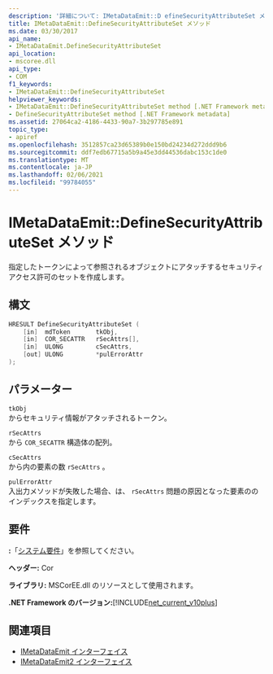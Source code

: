 ```yaml
---
description: '詳細について: IMetaDataEmit::D efineSecurityAttributeSet メソッド'
title: IMetaDataEmit::DefineSecurityAttributeSet メソッド
ms.date: 03/30/2017
api_name:
- IMetaDataEmit.DefineSecurityAttributeSet
api_location:
- mscoree.dll
api_type:
- COM
f1_keywords:
- IMetaDataEmit::DefineSecurityAttributeSet
helpviewer_keywords:
- IMetaDataEmit::DefineSecurityAttributeSet method [.NET Framework metadata]
- DefineSecurityAttributeSet method [.NET Framework metadata]
ms.assetid: 27064ca2-4186-4433-90a7-3b297785e891
topic_type:
- apiref
ms.openlocfilehash: 3512857ca23d65389b0e150bd24234d272ddd9b6
ms.sourcegitcommit: ddf7edb67715a5b9a45e3dd44536dabc153c1de0
ms.translationtype: MT
ms.contentlocale: ja-JP
ms.lasthandoff: 02/06/2021
ms.locfileid: "99784055"
---
```

# <a name="imetadataemitdefinesecurityattributeset-method"></a>IMetaDataEmit::DefineSecurityAttributeSet メソッド

指定したトークンによって参照されるオブジェクトにアタッチするセキュリティアクセス許可のセットを作成します。  
  
## <a name="syntax"></a>構文  
  
```cpp  
HRESULT DefineSecurityAttributeSet (
    [in]  mdToken       tkObj,
    [in]  COR_SECATTR   rSecAttrs[],
    [in]  ULONG         cSecAttrs,
    [out] ULONG         *pulErrorAttr
);  
```  
  
## <a name="parameters"></a>パラメーター  

 `tkObj`  
 からセキュリティ情報がアタッチされるトークン。  
  
 `rSecAttrs`  
 から `COR_SECATTR` 構造体の配列。  
  
 `cSecAttrs`  
 から内の要素の数 `rSecAttrs` 。  
  
 `pulErrorAttr`  
 入出力メソッドが失敗した場合、は、 `rSecAttrs` 問題の原因となった要素ののインデックスを指定します。  
  
## <a name="requirements"></a>要件  

 **:**「[システム要件](../../get-started/system-requirements.md)」を参照してください。  
  
 **ヘッダー:** Cor  
  
 **ライブラリ:** MSCorEE.dll のリソースとして使用されます。  
  
 **.NET Framework のバージョン:**[!INCLUDE[net_current_v10plus](../../../../includes/net-current-v10plus-md.md)]  
  
## <a name="see-also"></a>関連項目

- [IMetaDataEmit インターフェイス](imetadataemit-interface.md)
- [IMetaDataEmit2 インターフェイス](imetadataemit2-interface.md)
